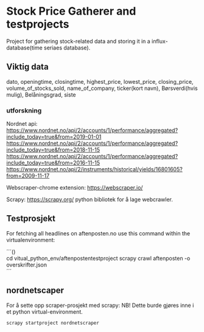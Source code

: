 # Stock Price Gatherer  and testprojects

Project for gathering stock-related data and storing it in a influx-database(time seriaes database).


## Viktig data

dato, openingtime, closingtime, highest_price, lowest_price, closing_price, volume_of_stocks_sold, name_of_company, ticker(kort navn), Børsverdi(hvis mulig), Belåningsgrad, siste


### utforskning

Nordnet api:  
https://www.nordnet.no/api/2/accounts/1/performance/aggregated?include_today=true&from=2019-01-01  
https://www.nordnet.no/api/2/accounts/1/performance/aggregated?include_today=true&from=2018-11-15  
https://www.nordnet.no/api/2/accounts/1/performance/aggregated?include_today=true&from=2016-11-15  
https://www.nordnet.no/api/2/instruments/historical/yields/16801605?from=2009-11-17   

Webscraper-chrome extension:
https://webscraper.io/

Scrapy:
https://scrapy.org/
python bibliotek for å lage webcrawler.

## Testprosjekt

For fetching all headlines on aftenposten.no use this command within the virtualenvironment: 

´´´()  
cd vitual_python_env/aftenpostentestproject
scrapy crawl aftenposten -o overskrifter.json  
´´´  

## nordnetscaper

For å sette opp scraper-prosjekt med scrapy:
NB! Dette burde gjøres inne i et python virtual-environment.

```()
scrapy startproject nordnetscraper
```


